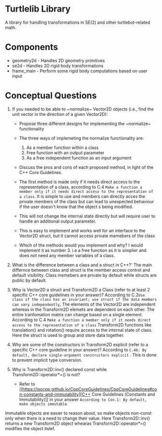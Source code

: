 # Turtlelib Library
A library for handling transformations in SE(2) and other turtlebot-related math.

# Components
- geometry2d - Handles 2D geometry primitives
- se2d - Handles 2D rigid body transformations
- frame_main - Perform some rigid body computations based on user input

# Conceptual Questions
1. If you needed to be able to ~normalize~ Vector2D objects (i.e., find the unit vector in the direction of a given Vector2D):
   - Propose three different designs for implementing the ~normalize~ functionality
   - The three ways of implemeting the normalize functionality are:
     1. As a member function within a class
     2. Free function with an output parameter
     3. As a free independent function as an input argument

   - Discuss the pros and cons of each proposed method, in light of the C++ Core Guidelines.
   - The first method is made only if it needs direct access to the representation of a class, according to C.4 `Make a function a member only if it needs direct access to the representation of a class`. It is simple to use and members can directly acces the private members of the class but can lead to unexpected behaviour if the user doesn't know that the object s being modified.
   - This will not change the internal state directly but will require user to handle an additional output parameter.
   - This is easy to implement and works well for an interface to the Vector2D struct, but it cannot access private memebers of the class 

   - Which of the methods would you implement and why?
      I would implement it as number 3. i.e a free function as it is simplier and does not need any member variables of a class.

2. What is the difference between a class and a struct in C++?'
   The main differnce between class and struct is the member access control and default visibility. Class memebers are private by default while structs are public by default.


3. Why is Vector2D a struct and Transform2D a Class (refer to at least 2 specific C++ core guidelines in your answer)?
   According to C.2`Use class if the class has an invariant; use struct if the data members can vary independently`, The elements of the Vector2D are independent whereas in the Transform2D elemets are dependent on each other. The entire tranfomation matrix can change based on a single element.
   According to C.4 `Make a function a member only if it needs direct access to the representation of a class` Transform2D functions like translation() and rotation() require access to the internal state of class. Here the struct is used to group and store data together.


4. Why are some of the constructors in Transform2D explicit (refer to a specific C++ core guideline in your answer)?
According to `C.46: By default, declare single-argument constructors explicit` . This is done to prevent implicit type conversion.

5. Why is Transform2D::inv() declared const while Transform2D::operator*=() is not?
   - Refer to [[https://isocpp.github.io/CppCoreGuidelines/CppCoreGuidelines#con-constants-and-immutability][C++ Core Guidelines (Constants and Immutability)]] in your answer
`According to Con.1: By default, make objects immutable`

Immutable objects are easier to reason about, so make objects non-const only when there is a need to change their value. 
Here Transform2D::inv() returns a new Transform2D object whearas Transform2D::operator*=() modifies the object itslef. 